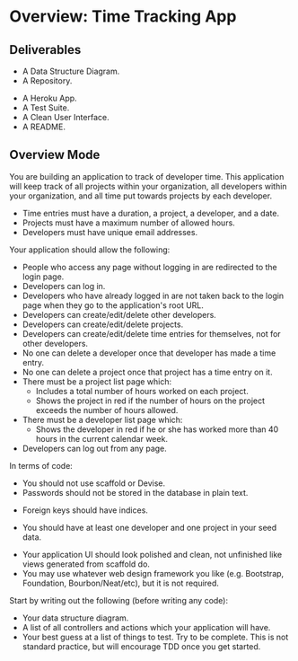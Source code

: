 # Overview: Time Tracking App

## Deliverables

+ A Data Structure Diagram.
+ A Repository.

- A Heroku App.
- A Test Suite.
- A Clean User Interface.
- A README.

## Overview Mode

You are building an application to track of developer time.  This application will keep track of all projects within your organization, all developers within your organization, and all time put towards projects by each developer.  
- Time entries must have a duration, a project, a developer, and a date.  
- Projects must have a maximum number of allowed hours.  
- Developers must have unique email addresses.

Your application should allow the following:

- People who access any page without logging in are redirected to the login page.
- Developers can log in.
- Developers who have already logged in are not taken back to the login page when they go to the application's root URL.
- Developers can create/edit/delete other developers.
- Developers can create/edit/delete projects.
- Developers can create/edit/delete time entries for themselves, not for other developers.
- No one can delete a developer once that developer has made a time entry.
- No one can delete a project once that project has a time entry on it.
- There must be a project list page which:
  - Includes a total number of hours worked on each project.
  - Shows the project in red if the number of hours on the project exceeds the number of hours allowed.
- There must be a developer list page which:
  - Shows the developer in red if he or she has worked more than 40 hours in the current calendar week.
- Developers can log out from any page.

In terms of code:

+ You should not use scaffold or Devise.
+ Passwords should not be stored in the database in plain text.
- Foreign keys should have indices.
+ You should have at least one developer and one project in your seed data.
- Your application UI should look polished and clean, not unfinished like views generated from scaffold do.
- You may use whatever web design framework you like (e.g. Bootstrap, Foundation, Bourbon/Neat/etc), but it is not required.

Start by writing out the following (before writing any code):

+ Your data structure diagram.
+ A list of all controllers and actions which your application will have.
+ Your best guess at a list of things to test.  Try to be complete.  This is not standard practice, but will encourage TDD once you get started.
